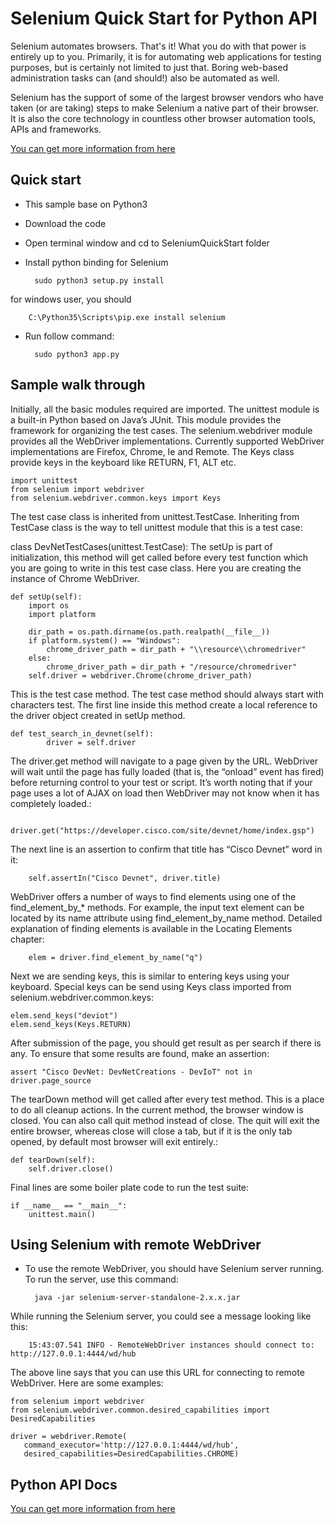 # Selenium Quick Start for Python API

Selenium automates browsers. That's it! What you do with that power is entirely up to you. Primarily, it is for automating web applications for testing purposes, but is certainly not limited to just that. Boring web-based administration tasks can (and should!) also be automated as well.

Selenium has the support of some of the largest browser vendors who have taken (or are taking) steps to make Selenium a native part of their browser. It is also the core technology in countless other browser automation tools, APIs and frameworks.

[You can get more information from here](http://selenium-python.readthedocs.io/)
## Quick start
* This sample base on Python3
* Download the code
* Open terminal window and cd to SeleniumQuickStart folder
* Install python binding for Selenium
    
        sudo python3 setup.py install

for windows user, you should
    
        C:\Python35\Scripts\pip.exe install selenium
        
* Run follow command:
    
        sudo python3 app.py
     
## Sample walk through
Initially, all the basic modules required are imported. The unittest module is a built-in Python based on Java’s JUnit. This module provides the framework for organizing the test cases. The selenium.webdriver module provides all the WebDriver implementations. Currently supported WebDriver implementations are Firefox, Chrome, Ie and Remote. The Keys class provide keys in the keyboard like RETURN, F1, ALT etc.

    import unittest
    from selenium import webdriver
    from selenium.webdriver.common.keys import Keys

The test case class is inherited from unittest.TestCase. Inheriting from TestCase class is the way to tell unittest module that this is a test case:

class DevNetTestCases(unittest.TestCase):
The setUp is part of initialization, this method will get called before every test function which you are going to write in this test case class. Here you are creating the instance of Chrome WebDriver.

    def setUp(self):
        import os
        import platform

        dir_path = os.path.dirname(os.path.realpath(__file__))
        if platform.system() == "Windows":
            chrome_driver_path = dir_path + "\\resource\\chromedriver"
        else:
            chrome_driver_path = dir_path + "/resource/chromedriver"
        self.driver = webdriver.Chrome(chrome_driver_path)
        
This is the test case method. The test case method should always start with characters test. The first line inside this method create a local reference to the driver object created in setUp method.

    def test_search_in_devnet(self):
            driver = self.driver
            
The driver.get method will navigate to a page given by the URL. WebDriver will wait until the page has fully loaded (that is, the “onload” event has fired) before returning control to your test or script. It’s worth noting that if your page uses a lot of AJAX on load then WebDriver may not know when it has completely loaded.:

        driver.get("https://developer.cisco.com/site/devnet/home/index.gsp")

The next line is an assertion to confirm that title has “Cisco Devnet” word in it:

        self.assertIn("Cisco Devnet", driver.title)
        
WebDriver offers a number of ways to find elements using one of the find_element_by_* methods. For example, the input text element can be located by its name attribute using find_element_by_name method. Detailed explanation of finding elements is available in the Locating Elements chapter:

        elem = driver.find_element_by_name("q")

Next we are sending keys, this is similar to entering keys using your keyboard. Special keys can be send using Keys class imported from selenium.webdriver.common.keys:

    elem.send_keys("deviot")
    elem.send_keys(Keys.RETURN)
After submission of the page, you should get result as per search if there is any. To ensure that some results are found, make an assertion:

    assert "Cisco DevNet: DevNetCreations - DevIoT" not in driver.page_source

The tearDown method will get called after every test method. This is a place to do all cleanup actions. In the current method, the browser window is closed. You can also call quit method instead of close. The quit will exit the entire browser, whereas close will close a tab, but if it is the only tab opened, by default most browser will exit entirely.:

    def tearDown(self):
        self.driver.close()

Final lines are some boiler plate code to run the test suite:

    if __name__ == "__main__":
        unittest.main()
        
        
## Using Selenium with remote WebDriver
* To use the remote WebDriver, you should have Selenium server running. To run the server, use this command:
    
        java -jar selenium-server-standalone-2.x.x.jar
While running the Selenium server, you could see a message looking like this:
        
        15:43:07.541 INFO - RemoteWebDriver instances should connect to: http://127.0.0.1:4444/wd/hub
The above line says that you can use this URL for connecting to remote WebDriver. Here are some examples:
    
    from selenium import webdriver
    from selenium.webdriver.common.desired_capabilities import DesiredCapabilities
    
    driver = webdriver.Remote(
       command_executor='http://127.0.0.1:4444/wd/hub',
       desired_capabilities=DesiredCapabilities.CHROME)
       
       
## Python API Docs
[You can get more information from here](http://selenium-python.readthedocs.io/)
    
